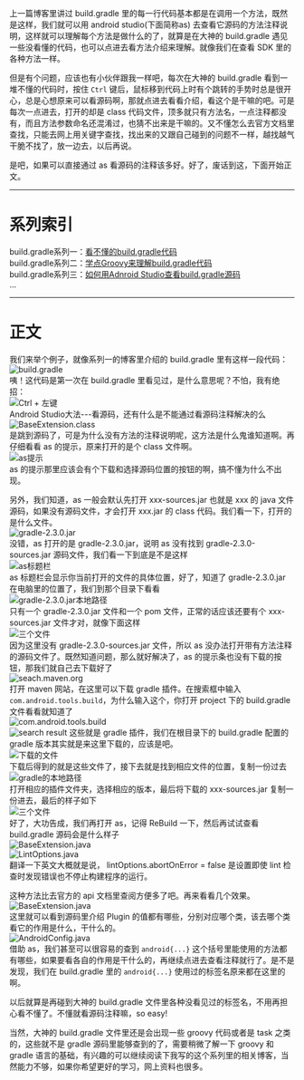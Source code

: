 上一篇博客里讲过 build.gradle 里的每一行代码基本都是在调用一个方法，既然是这样，我们就可以用 android studio(下面简称as) 去查看它源码的方法注释说明，这样就可以理解每个方法是做什么的了，就算是在大神的 build.gradle 遇见一些没看懂的代码，也可以点进去看方法介绍来理解。就像我们在查看 SDK 里的各种方法一样。    

但是有个问题，应该也有小伙伴跟我一样吧，每次在大神的 build.gradle 看到一堆不懂的代码时，按住 `Ctrl` 键后，鼠标移到代码上时有个跳转的手势时总是很开心，总是心想原来可以看源码啊，那就点进去看看介绍，看这个是干嘛的吧。可是每次一点进去，打开的却是 class 代码文件，顶多就只有方法名，一点注释都没有，而且方法参数命名还混淆过，也猜不出来是干嘛的。又不懂怎么去官方文档里查找，只能去网上用关键字查找，找出来的又跟自己碰到的问题不一样，越找越气干脆不找了，放一边去，以后再说。  

是吧，如果可以直接通过 as 看源码的注释该多好。好了，废话到这，下面开始正文。    

***  

# 系列索引  
build.gradle系列一：[看不懂的build.gradle代码](http://www.jianshu.com/p/a3805905a5c7)  
build.gradle系列二：[学点Groovy来理解build.gradle代码](http://www.jianshu.com/p/501726c979b1)  
build.gradle系列三：[如何用Adnroid Studio查看build.gradle源码]()  
...  

***  

# 正文  
我们来举个例子，就像系列一的博客里介绍的 build.gradle 里有这样一段代码：  
![build.gradle](http://upload-images.jianshu.io/upload_images/1924341-d46a0d67f548a7aa.png?imageMogr2/auto-orient/strip%7CimageView2/2/w/1240)  
咦！这代码是第一次在 build.gradle 里看见过，是什么意思呢？不怕，我有绝招：  
![Ctrl + 左键](http://upload-images.jianshu.io/upload_images/1924341-5d5db8368916117f.png?imageMogr2/auto-orient/strip%7CimageView2/2/w/1240)  
Android Studio大法---看源码，还有什么是不能通过看源码注释解决的么  
![BaseExtension.class](http://upload-images.jianshu.io/upload_images/1924341-4b6cd41069f7fa21.png?imageMogr2/auto-orient/strip%7CimageView2/2/w/1240)  
是跳到源码了，可是为什么没有方法的注释说明呢，这方法是什么鬼谁知道啊。再仔细看看 as 的提示，原来打开的是个 class 文件啊。  
![as提示](http://upload-images.jianshu.io/upload_images/1924341-c55417ff2530580f.png?imageMogr2/auto-orient/strip%7CimageView2/2/w/1240)  
as 的提示那里应该会有个下载和选择源码位置的按钮的啊，搞不懂为什么不出现。  

另外，我们知道，as 一般会默认先打开 xxx-sources.jar 也就是 xxx 的 java 文件源码，如果没有源码文件，才会打开 xxx.jar 的 class 代码。我们看一下，打开的是什么文件。  
![gradle-2.3.0.jar](http://upload-images.jianshu.io/upload_images/1924341-9692f8b22bf2eda3.png?imageMogr2/auto-orient/strip%7CimageView2/2/w/1240)  
没错，as 打开的是 gradle-2.3.0.jar，说明 as 没有找到 gradle-2.3.0-sources.jar 源码文件，我们看一下到底是不是这样  
![as标题栏](http://upload-images.jianshu.io/upload_images/1924341-53c68923912bf799.png?imageMogr2/auto-orient/strip%7CimageView2/2/w/1240)  
as 标题栏会显示你当前打开的文件的具体位置，好了，知道了 gradle-2.3.0.jar 在电脑里的位置了，我们到那个目录下看看  
![gradle-2.3.0.jar本地路径](http://upload-images.jianshu.io/upload_images/1924341-f9da8ad2908b540e.png?imageMogr2/auto-orient/strip%7CimageView2/2/w/1240)  
只有一个 gradle-2.3.0.jar 文件和一个 pom 文件，正常的话应该还要有个 xxx-sources.jar 文件才对，就像下面这样  
![三个文件](http://upload-images.jianshu.io/upload_images/1924341-f7700195cd081102.png?imageMogr2/auto-orient/strip%7CimageView2/2/w/1240)  
因为这里没有 gradle-2.3.0-sources.jar 文件，所以 as 没办法打开带有方法注释的源码文件了。既然知道问题，那么就好解决了，as 的提示条也没有下载的按钮，那我们就自己去下载好了  
![seach.maven.org](http://upload-images.jianshu.io/upload_images/1924341-ac54a39b3846d1d4.png?imageMogr2/auto-orient/strip%7CimageView2/2/w/1240)  
打开 maven 网站，在这里可以下载 gradle 插件。在搜索框中输入 `com.android.tools.build`，为什么输入这个，你打开 project 下的 build.gradle 文件看看就知道了    
![com.android.tools.build](http://upload-images.jianshu.io/upload_images/1924341-4796f2199f748565.png?imageMogr2/auto-orient/strip%7CimageView2/2/w/1240)  
![search result](http://upload-images.jianshu.io/upload_images/1924341-374001fbc95ace5c.png?imageMogr2/auto-orient/strip%7CimageView2/2/w/1240)
这些就是 gradle 插件，我们在根目录下的 build.gradle 配置的 gradle 版本其实就是来这里下载的，应该是吧。  
![下载的文件](http://upload-images.jianshu.io/upload_images/1924341-b9b6f2c35d82ede4.png?imageMogr2/auto-orient/strip%7CimageView2/2/w/1240)  
下载后得到的就是这些文件了，接下去就是找到相应文件的位置，复制一份过去  
![gradle的本地路径](http://upload-images.jianshu.io/upload_images/1924341-139f310de6d6dfc5.png?imageMogr2/auto-orient/strip%7CimageView2/2/w/1240)  
打开相应的插件文件夹，选择相应的版本，最后将下载的 xxx-sources.jar 复制一份进去，最后的样子如下  
![三个文件](http://upload-images.jianshu.io/upload_images/1924341-9dbac486701a27fa.png?imageMogr2/auto-orient/strip%7CimageView2/2/w/1240)  
好了，大功告成，我们再打开 as，记得 ReBuild 一下，然后再试试查看 build.gradle 源码会是什么样子  
![BaseExtension.java](http://upload-images.jianshu.io/upload_images/1924341-327042d04c7edab6.png?imageMogr2/auto-orient/strip%7CimageView2/2/w/1240)  
![LintOptions.java](http://upload-images.jianshu.io/upload_images/1924341-5723f731293b39a7.png?imageMogr2/auto-orient/strip%7CimageView2/2/w/1240)  
翻译一下英文大概就是说， lintOptions.abortOnError = false 是设置即使 lint 检查时发现错误也不停止构建程序的运行。  

这种方法比去官方的 api 文档里查阅方便多了吧。再来看看几个效果。  
![BaseExtension.java](http://upload-images.jianshu.io/upload_images/1924341-19e3e3f8353694db.png?imageMogr2/auto-orient/strip%7CimageView2/2/w/1240)  
这里就可以看到源码里介绍 Plugin 的值都有哪些，分别对应哪个类，该去哪个类看它的作用是什么，干什么的。  
![AndroidConfig.java](http://upload-images.jianshu.io/upload_images/1924341-3024eb6a6819fd42.png?imageMogr2/auto-orient/strip%7CimageView2/2/w/1240)  
借助 as，我们甚至可以很容易的查到 `android{...}` 这个括号里能使用的方法都有哪些，如果要看各自的作用是干什么的，再继续点进去查看注释就行了。是不是发现，我们在 build.gradle 里的 `android{...}` 使用过的标签名原来都在这里的啊。  

以后就算是再碰到大神的 build.gradle 文件里各种没看见过的标签名，不用再担心看不懂了。不懂就看源码注释嘛，so easy!  

当然，大神的 build.gradle 文件里还是会出现一些 groovy 代码或者是 task 之类的，这些就不是 gradle 源码里能够查到的了，需要稍微了解一下 groovy 和 gradle 语言的基础，有兴趣的可以继续阅读下我写的这个系列里的相关博客，当然能力不够，如果你希望更好的学习，网上资料也很多。  


